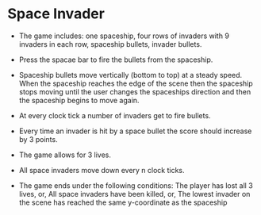 # Space Invader
* The game includes: 
one spaceship, 
four rows of invaders with 9 invaders in each row, 
spaceship bullets, 
invader bullets.

* Press the spacae bar to fire the bullets from the spaceship.  
* Spaceship bullets move vertically (bottom to top) at a steady speed. When the spaceship reaches the edge of the scene then  the spaceship stops moving until the user changes the spaceships direction and then the spaceship begins to move again.
* At every clock tick a number of invaders get to fire bullets.
* Every time an invader is hit by a space bullet the score should increase by 3 points.
* The game allows for 3 lives.
* All space invaders move down every n clock ticks.
* The game ends under the following conditions:
The player has lost all 3 lives, or,
All space invaders have been killed, or,
The lowest invader on the scene has reached the same y-coordinate as the spaceship
